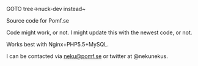 GOTO tree->nuck-dev instead~

Source code for Pomf.se

Code might work, or not. I might update this with the newest code, or not.

Works best with Nginx+PHP5.5+MySQL.

I can be contacted via neku@pomf.se or twitter at @nekunekus.

